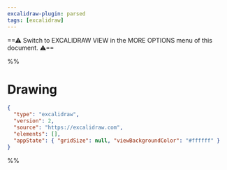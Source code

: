 ```yaml
---
excalidraw-plugin: parsed
tags: [excalidraw]
---
```


==⚠ Switch to EXCALIDRAW VIEW in the MORE OPTIONS menu of this document. ⚠==

%%

# Drawing

```json
{
  "type": "excalidraw",
  "version": 2,
  "source": "https://excalidraw.com",
  "elements": [],
  "appState": { "gridSize": null, "viewBackgroundColor": "#ffffff" }
}
```

%%
